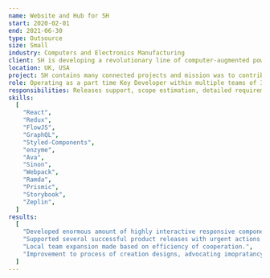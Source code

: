 ```yaml
---
name: Website and Hub for SH
start: 2020-02-01
end: 2021-06-30
type: Outsource
size: Small
industry: Computers and Electronics Manufacturing
client: SH is developing a revolutionary line of computer-augmented power tools, starting with a handheld CNC router. Project contents static & interactive web content plus user flows that better connect product with customers.
location: UK, USA
project: SH contains many connected projects and mission was to contribute into two of them called Website and Hub. For Website it was critical to quickly develop numerous components & gather them into several informational pages, with focus on strict deadline before the product announcment date. Hub, as a product on early stage, required development of user flows to post examples of phisical products with photos, instructions, recommendations, ratings, etc. All projects built with Express, React and Redux, plus SSR, Prismic CMS, and Storybook as a common components library shared across multiple projects. Additionally React components testing required with Ava & Enzyme.
role: Operating as a part time Key Developer within multiple teams of 3-5 full stack devs plus designers & PM.
responsibilities: Releases support, scope estimation, detailed requirements analysis, mockups review, React components development, writing tests, cross code review.
skills:
  [
    "React",
    "Redux",
    "FlowJS",
    "GraphQL",
    "Styled-Components",
    "enzyme",
    "Ava",
    "Sinon",
    "Webpack",
    "Ramda",
    "Prismic",
    "Storybook",
    "Zeplin",
  ]
results:
  [
    "Developed enormous amount of highly interactive responsive components like Desktop & Mobile Navigation, Progressive Loader of Images (Imgix based), Carousels, Grids, Tabs, Youtube videos, Modal Popups, Galleries, Dropdowns, etc... and gathering them into flows following best practices with reusability in mind and tests included.",
    "Supported several successful product releases with urgent actions required and strict deadlines.",
    "Local team expansion made based on efficiency of cooperation.",
    "Improvement to process of creation designs, advocating imopratancy of component oriented strategy, change notifications, close cooperation with dev team to understand tech limitations on early stages.",
  ]
---
```

